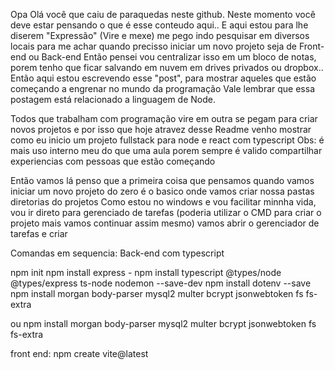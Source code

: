 Opa Olá você que caiu de paraquedas neste github.
Neste momento você deve estar pensando o que é esse conteudo aqui.. E aqui estou para lhe diserem 
"Expressão" (Vire e mexe) me pego indo pesquisar em diversos locais para me achar quando precisso iniciar um novo projeto seja de Front-end ou Back-end
Então pensei vou centralizar isso em um bloco de notas, porem tenho que ficar salvando em nuvem em drives privados ou dropbox..
Então aqui estou escrevendo esse "post", para mostrar aqueles que estão começando a engrenar no mundo da programação
Vale lembrar que essa postagem está relacionado a linguagem de Node.



Todos que trabalham com programação vire em outra se pegam para criar novos projetos
e por isso que hoje atravez desse Readme venho mostrar como eu inicio um projeto fullstack para node e react com typescript
Obs: é mais uso interno meu do que uma aula porem sempre é valido compartilhar experiencias com pessoas que estão começando

Então vamos lá penso que a primeira coisa que pensamos quando vamos iniciar um novo projeto do zero é o basico onde vamos criar nossa pastas diretorias do projetos
Como estou no windows e vou facilitar minnha vida, vou ir direto para gerenciado de tarefas 
(poderia utilizar o CMD para criar o projeto mais vamos continuar assim mesmo)
vamos abrir o gerenciador de tarefas e criar

Comandas em sequencia: Back-end com typescript

npm init
npm install express - 
npm install typescript @types/node @types/express ts-node nodemon --save-dev
npm install dotenv --save
npm install morgan 
body-parser 
mysql2 multer 
bcrypt 
jsonwebtoken 
fs 
fs-extra

ou 
npm install morgan body-parser mysql2 multer bcrypt jsonwebtoken fs fs-extra

front end:
npm create vite@latest

